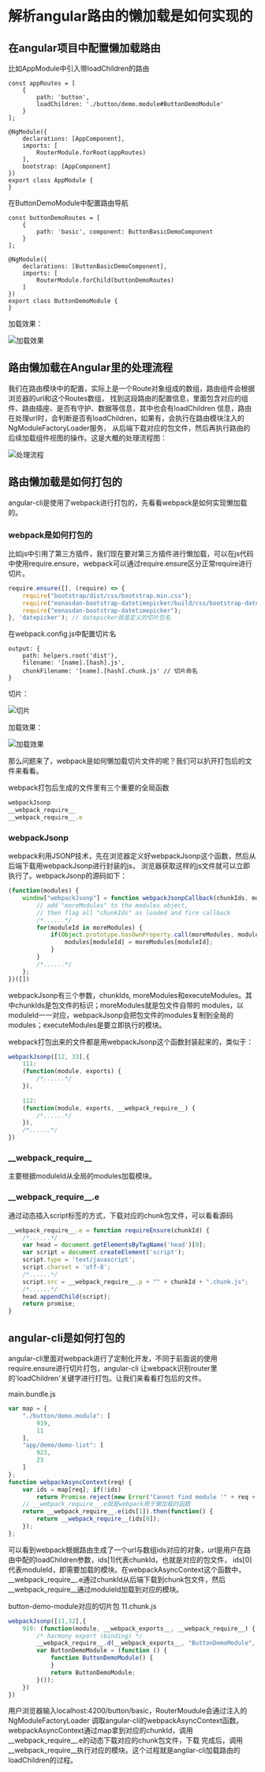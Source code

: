 # 解析angular路由的懒加载是如何实现的

## 在angular项目中配置懒加载路由

比如AppModule中引入带loadChildren的路由
```
const appRoutes = [
    {
        path: 'button',
        loadChildren: './button/demo.module#ButtonDemoModule'
    }
];

@NgModule({
    declarations: [AppComponent],
    imports: [
        RouterModule.forRoot(appRoutes)
    ],
    bootstrap: [AppComponent]
})
export class AppModule {
}
```

在ButtonDemoModule中配置路由导航
```
const buttonDemoRoutes = [
    {
        path: 'basic', component: ButtonBasicDemoComponent
    }
];

@NgModule({
    declarations: [ButtonBasicDemoComponent],
    imports: [
        RouterModule.forChild(buttonDemoRoutes)
    ]
})
export class ButtonDemoModule {
}
```

加载效果： 

![加载效果](angular_lazy_load.gif "加载效果")

## 路由懒加载在Angular里的处理流程
我们在路由模块中的配置，实际上是一个Route对象组成的数组，路由组件会根据浏览器的url和这个Routes数组，
找到这段路由的配置信息，里面包含对应的组件、路由插座、是否有守护、数据等信息，其中也会有loadChildren
信息，路由在处理url时，会判断是否有loadChildren，如果有，会执行在路由模块注入的NgModuleFactoryLoader服务，
从后端下载对应的包文件，然后再执行路由的后续加载组件视图的操作。这是大概的处理流程图：

![处理流程](lazy_load_process.png "处理流程")

## 路由懒加载是如何打包的
angular-cli是使用了webpack进行打包的，先看看webpack是如何实现懒加载的。

### webpack是如何打包的
比如js中引用了第三方插件，我们现在要对第三方插件进行懒加载，可以在js代码中使用require.ensure，webpack可以通过require.ensure区分正常require进行切片。

```javascript
require.ensure([], (require) => {
    require("bootstrap/dist/css/bootstrap.min.css");
    require("eonasdan-bootstrap-datetimepicker/build/css/bootstrap-datetimepicker.min.css");
    require("eonasdan-bootstrap-datetimepicker");
}, 'datepicker'); // datepicker就是定义的切片包名
```

在webpack.config.js中配置切片名
```
output: {
    path: helpers.root('dist'),
    filename: '[name].[hash].js',
    chunkFilename: '[name].[hash].chunk.js' // 切片命名
}
```

切片： 

![切片](webpack_chunk.png "切片")

加载效果：
 
![加载效果](webpack_lazy_load.gif "加载效果")

那么问题来了，webpack是如何懒加载切片文件的呢？我们可以扒开打包后的文件来看看。

webpack打包后生成的文件里有三个重要的全局函数
```javascript
webpackJsonp
__webpack_require__
__webpack_require__.e
```

### webpackJsonp

webpack利用JSONP技术，先在浏览器定义好webpackJsonp这个函数，然后从后端下载用webpackJsonp进行封装的js，
浏览器获取这样的js文件就可以立即执行了。webpackJsonp的源码如下：

```javascript
(function(modules) {
 	window["webpackJsonp"] = function webpackJsonpCallback(chunkIds, moreModules, executeModules) {
 		// add "moreModules" to the modules object,
 		// then flag all "chunkIds" as loaded and fire callback
 		/*......*/
 		for(moduleId in moreModules) {
 			if(Object.prototype.hasOwnProperty.call(moreModules, moduleId)) {
 				modules[moduleId] = moreModules[moduleId];
 			}
 		}
 		/*......*/
 	};
})([]) 	
```
webpackJsonp有三个参数，chunkIds, moreModules和executeModules。其中chunkIds是包文件的标识；moreModules就是包文件自带的
modules，以moduleId一一对应，webpackJsonp会把包文件的modules复制到全局的modules；executeModules是要立即执行的模块。

webpack打包出来的文件都是用webpackJsonp这个函数封装起来的，类似于：
```javascript
webpackJsonp([12, 33],{
    111:
    (function(module, exports) {
        /*......*/
    }),
    
    112:
    (function(module, exports, __webpack_require__) {
        /*......*/
    }),
    /*......*/
})
```

### \_\_webpack\_require\_\_

主要根据moduleId从全局的modules加载模块。

### \_\_webpack\_require\_\_.e

通过动态插入script标签的方式，下载对应的chunk包文件，可以看看源码
```javascript
__webpack_require__.e = function requireEnsure(chunkId) {
    /*......*/
    var head = document.getElementsByTagName('head')[0];
    var script = document.createElement('script');
    script.type = 'text/javascript';
    script.charset = 'utf-8';
    /*......*/
 	script.src = __webpack_require__.p + "" + chunkId + ".chunk.js";
    /*......*/
    head.appendChild(script);
    return promise;
}
```

## angular-cli是如何打包的
angular-cli里面对webpack进行了定制化开发，不同于前面说的使用require.ensure进行切片打包，angular-cli
让webpack识别router里的'loadChildren'关键字进行打包。让我们来看看打包后的文件。

main.bundle.js
```javascript
var map = {
	"./button/demo.module": [
		919,
		11
	],
	"app/demo/demo-list": [
		923,
		23
	]
};
function webpackAsyncContext(req) {
	var ids = map[req];	if(!ids)
		return Promise.reject(new Error("Cannot find module '" + req + "'."));
	// __webpack_require__.e就是webpack用于懒加载的函数
	return __webpack_require__.e(ids[1]).then(function() {
		return __webpack_require__(ids[0]);
	});
};
```
可以看到webpack根据路由生成了一个url与数组ids对应的对象，url是用户在路由中配的loadChildren参数，ids[1]代表chunkId，也就是对应的包文件，
ids[0]代表moduleId，即需要加载的模块。在webpackAsyncContext这个函数中，\_\_webpack_require\_\_.e通过chunkId从后端下载到chunk包文件，然后
\_\_webpack\_require\_\_通过moduleId加载到对应的模块。

button-demo-module对应的切片包 11.chunk.js
```javascript
webpackJsonp([11,32],{
    919: (function(module, __webpack_exports__, __webpack_require__) {
        /* harmony export (binding) */
        __webpack_require__.d(__webpack_exports__, "ButtonDemoModule", function() { return ButtonDemoModule; });
        var ButtonDemoModule = (function () {
            function ButtonDemoModule() {
            }
            return ButtonDemoModule;
        }());
    })
})
```
用户浏览器输入localhost:4200/button/basic，RouterMoudule会通过注入的NgModuleFactoryLoader
调取angular-cli的webpackAsyncContext函数。webpackAsyncContext通过map拿到对应的chunkId，调用__webpack_require__.e的动态下载对应的chunk包文件，下载
完成后，调用__webpack_require__执行对应的模块。这个过程就是angilar-cli加载路由的loadChildren的过程。



